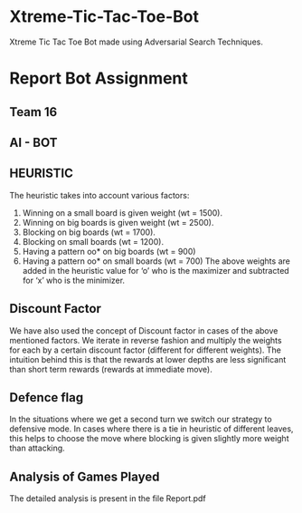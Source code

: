 # Xtreme-Tic-Tac-Toe-Bot
Xtreme Tic Tac Toe Bot made using Adversarial Search Techniques.
# Report Bot Assignment
## Team 16
## AI - BOT
## HEURISTIC
The heuristic takes into account various factors:
1. Winning on a small board is given weight (wt = 1500).
2. Winning on big boards is given weight (wt = 2500).
3. Blocking on big boards (wt = 1700).
4. Blocking on small boards (wt = 1200).
5. Having a pattern oo* on big boards (wt = 900)
6. Having a pattern oo* on small boards (wt = 700)
The above weights are added in the heuristic value for ‘o’ who is the maximizer and subtracted for ‘x’ who is the minimizer.
## Discount Factor 
We have also used the concept of Discount factor in cases of the above mentioned factors. We iterate in reverse fashion and multiply the weights for each by a certain discount factor (different for different weights). The intuition behind this is that the rewards at lower depths are less significant than short term rewards (rewards at immediate move). 
## Defence flag
In the situations where we get a second turn we switch our strategy to defensive mode. In cases where there is a tie in heuristic of different leaves, this helps to choose the move where blocking is given slightly more weight than attacking.
## Analysis of Games Played
The detailed analysis is present in the file Report.pdf
